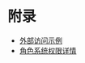 # 附录

  - [外部访问示例](10.external-access-examples.md)
  - [角色系统权限详情](20.role-sys-privileges-details.md)